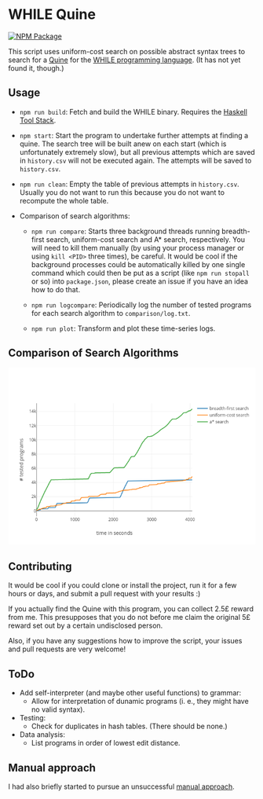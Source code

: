 # WHILE Quine

[![NPM Package](https://img.shields.io/npm/v/while-quine.svg)](https://www.npmjs.com/package/while-quine)

This script uses uniform-cost search on possible abstract syntax trees to search for a [Quine](https://en.wikipedia.org/wiki/Quine_(programming)) for the [WHILE programming language](https://github.com/alexj136/HWhile). (It has not yet found it, though.)

## Usage

- `npm run build`: Fetch and build the WHILE binary. Requires the [Haskell Tool Stack](https://docs.haskellstack.org/en/stable/README/).

- `npm start`: Start the program to undertake further attempts at finding a quine. The search tree will be built anew on each start (which is unfortunately extremely slow), but all previous attempts which are saved in `history.csv` will not be executed again. The attempts will be saved to `history.csv`.

- `npm run clean`: Empty the table of previous attempts in `history.csv`. Usually you do not want to run this because you do not want to recompute the whole table.

- Comparison of search algorithms:

  - `npm run compare`: Starts three background threads running breadth-first search, uniform-cost search and A* search, respectively. You will need to kill them manually (by using your process manager or using `kill <PID>` three times), be careful. It would be cool if the background processes could be automatically killed by one single command which could then be put as a script (like `npm run stopall` or so) into `package.json`, please create an issue if you have an idea how to do that.

  - `npm run logcompare`: Periodically log the number of tested programs for each search algorithm to `comparison/log.txt`.

  - `npm run plot`: Transform and plot these time-series logs.

## Comparison of Search Algorithms

![Comparison of the runtime of breadth-first search, uniform-cost search, and A* search](comparison/comparison.png)

## Contributing

It would be cool if you could clone or install the project, run it for a few hours or days, and submit a pull request with your results :)

If you actually find the Quine with this program, you can collect 2.5£ reward from me. This presupposes that you do not before me claim the original 5£ reward set out by a certain undisclosed person.

Also, if you have any suggestions how to improve the script, your issues and pull requests are very welcome!

## ToDo

- Add self-interpreter (and maybe other useful functions) to grammar:
  - Allow for interpretation of dunamic programs (i. e., they might have no valid syntax).
- Testing:
  - Check for duplicates in hash tables. (There should be none.)
- Data analysis:
  - List programs in order of lowest edit distance.

## Manual approach

I had also briefly started to pursue an unsuccessful [manual approach](https://github.com/davidpomerenke/while-quine/blob/master/quine.md).
